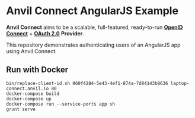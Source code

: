 # Anvil Connect AngularJS Example

**Anvil Connect** aims to be a scalable, full-featured, ready-to-run
[**OpenID Connect**](http://openid.net/connect/) + [**OAuth 2.0**](http://tools.ietf.org/html/rfc6749) **Provider**.

This repository demonstrates authenticating users of an AngularJS app using Anvil Connect.

## Run with Docker

    bin/replace-client-id.sh 060f4284-5e43-4ef1-874a-7d84143b8636 laptop-connect.anvil.io 80
    docker-compose build
    docker-compose up
    docker-compose run --service-ports app sh
    grunt serve
